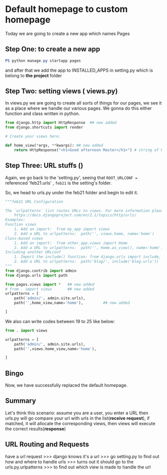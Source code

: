 # Default homepage to custom homepage

Today we are going to create a new app which names Pages

## Step One: to create a new app

``` powershell
PS python manage.py startapp pages
```

and after that we add the app to INSTALLED_APPS in setting.py which is belong to **the project** folder 

## Step Two: setting  views ( views.py)

In views.py we are going to create all sorts of things for our pages, we see it as a place where we handle our various pages. We gonna do this either function and class written in python.

``` python
from django.http import HttpResponse  ## new added
from django.shortcuts import render

# Create your views here.

def home_view(*args, **kwargs): ## new added
    return HttpResponse("<h1>Good afternoon Master</h1>") # string of HTML code

```

## Step Three: URL stuffs ()

Again, we go back to the 'setting.py', seeing that `ROOT_URLCONF = ` referenced 'feb21.urls' , `feb21` is the setting's folder.

So, we head to urls.py under the feb21 folder and begin to edit it.

``` python
"""feb21 URL Configuration

The `urlpatterns` list routes URLs to views. For more information please see:
    https://docs.djangoproject.com/en/2.1/topics/http/urls/
Examples:
Function views
    1. Add an import:  from my_app import views
    2. Add a URL to urlpatterns:  path('', views.home, name='home')
Class-based views
    1. Add an import:  from other_app.views import Home
    2. Add a URL to urlpatterns:  path('', Home.as_view(), name='home')
Including another URLconf
    1. Import the include() function: from django.urls import include, path
    2. Add a URL to urlpatterns:  path('blog/', include('blog.urls'))
"""
from django.contrib import admin
from django.urls import path 

from pages.views import *   ## new added
# from . import views       ## new added
urlpatterns = [
    path('admin/', admin.site.urls),
    path('',home_view,name='home'),			## new added

]
```

We also can write codes between 19 to 25 like below:

``` python
from . import views

urlpatterns = [
    path('admin/', admin.site.urls),
    path('',views.home_view,name='home'),			

]
```



## Bingo

Now, we have successfully replaced the default homepage.



## **Summary**

Let's think this scenario: assume you are a user, you enter a URL then urls.py will go compare your url with urls in the list(**receive request**), if matched, it will allocate the corresponding views, then views will execute the correct results(**response**)



## URL Routing and Requests

have a url request >>> django knows it's a url >>> go setting.py to find out how and where to handle urls >>> turns out it should go to the urls.py.urlpatterns >>> to find  out which view is made to handle the url



